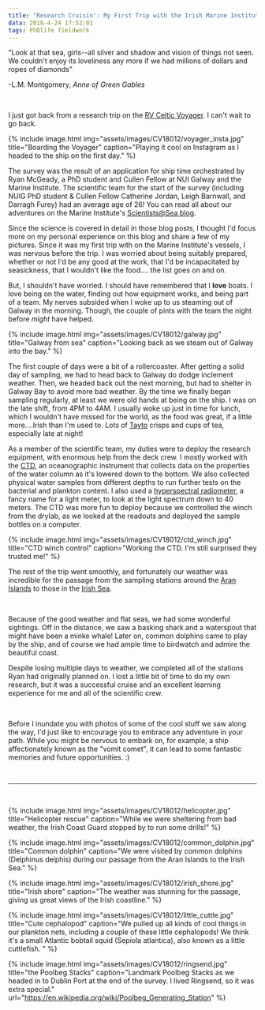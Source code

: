 ```yaml
---
title: "Research Cruisin': My First Trip with the Irish Marine Institute"
data: 2018-4-24 17:52:01
tags: PhDlife fieldwork
---
```


"Look at that sea, girls--all silver and shadow and vision of things not seen. We couldn't enjoy its loveliness any more if we had millions of dollars and ropes of diamonds" 

-L.M. Montgomery, *Anne of Green Gables*

<br>

I just got back from a research trip on the [RV Celtic Voyager][RV]. I can't wait to go back. 

{% include image.html img="assets/images/CV18012/voyager_insta.jpg" title="Boarding the Voyager" caption="Playing it cool on Instagram as I headed to the ship on the first day." %}

The survey was the result of an application for ship time orchestrated by Ryan McGeady, a PhD student and Cullen Fellow at NUI Galway and the Marine Institute. The scientific team for the start of the survey (including NUIG PhD student & Cullen Fellow Catherine Jordan, Leigh Barnwall, and Darragh Furey) had an average age of 26! You can read all about our adventures on the Marine Institute's [Scientists@Sea blog][blog].

Since the science is covered in detail in those blog posts, I thought I'd focus more on my personal experience on this blog and share a few of my pictures. Since it was my first trip with on the Marine Institute's vessels, I was nervous before the trip. I was worried about being suitably prepared, whether or not I'd be any good at the work, that I'd be incapacitated by seasickness, that I wouldn't like the food.... the list goes on and on. 

But, I shouldn't have worried. I should have remembered that I **love** boats. I love being on the water, finding out how equipment works, and being part of a team. My nerves subsided when I woke up to us steaming out of Galway in the morning. Though, the couple of pints with the team the night before *might* have helped.

{% include image.html img="assets/images/CV18012/galway.jpg" title="Galway from sea" caption="Looking back as we steam out of Galway into the bay." %}

The first couple of days were a bit of a rollercoaster. After getting a solid day of sampling, we had to head back to Galway do dodge inclement weather. Then, we headed back out the next morning, but had to shelter in Galway Bay to avoid more bad weather. By the time we finally began sampling regularly, at least we were old hands at being on the ship. I was on the late shift, from 4PM to 4AM. I usually woke up just in time for lunch, which I wouldn't have missed for the world, as the food was great, if a little more....Irish than I'm used to. Lots of [Tayto][tayto] crisps and cups of tea, especially late at night!

As a member of the scientific team, my duties were to deploy the research equipment, with enormous help from the deck crew. I mostly worked with the [CTD][ctd], an oceanographic instrument that collects data on the properties of the water column as it's lowered down to the bottom. We also collected physical water samples from different depths to run further tests on the bacterial and plankton content. I also used a [hyperspectral radiometer][trios], a fancy name for a light meter, to look at the light spectrum down to 40 meters. The CTD was more fun to deploy because we controlled the winch from the drylab, as we looked at the readouts and deployed the sample bottles on a computer.

{% include image.html img="assets/images/CV18012/ctd_winch.jpg" title="CTD winch control" caption="Working the CTD. I'm still surprised they trusted me!" %}

The rest of the trip went smoothly, and fortunately our weather was incredible for the passage from the sampling stations around the [Aran Islands][AI] to those in the [Irish Sea][IS].

<br>

Because of the good weather and flat seas, we had some wonderful sightings. Off in the distance, we saw a basking shark and a waterspout that might have been a minke whale! Later on, common dolphins came to play by the ship, and of course we had ample time to birdwatch and admire the beautiful coast.

Despite losing multiple days to weather, we completed all of the stations Ryan had originally planned on. I lost a little bit of time to do my own research, but it was a successful cruise and an excellent learning experience for me and all of the scientific crew.

<br>

Before I inundate you with photos of some of the cool stuff we saw along the way, I'd just like to encourage you to embrace any adventure in your path. While you might be nervous to embark on, for example, a ship affectionately known as the "vomit comet", it can lead to some fantastic memories and future opportunities. :)

<br>

****

<br>

{% include image.html img="assets/images/CV18012/helicopter.jpg" title="Helicopter rescue" caption="While we were sheltering from bad weather, the Irish Coast Guard stopped by to run some drills!" %}

{% include image.html img="assets/images/CV18012/common_dolphin.jpg" title="Common dolphin" caption="We were visited by common dolphins (Delphinus delphis) during our passage from the Aran Islands to the Irish Sea." %}

{% include image.html img="assets/images/CV18012/irish_shore.jpg" title="Irish shore" caption="The weather was stunning for the passage, giving us great views of the Irish coastline." %}

{% include image.html img="assets/images/CV18012/little_cuttle.jpg" title="Cute cephalopod" caption="We pulled up all kinds of cool things in our plankton nets, including a couple of these little cephalopods! We think it's a small Atlantic bobtail squid (Sepiola atlantica), also known as a little cuttlefish. " %}

{% include image.html img="assets/images/CV18012/ringsend.jpg" title="the Poolbeg Stacks" caption="Landmark Poolbeg Stacks as we headed in to Dublin Port at the end of the survey. I lived Ringsend, so it was extra special." url="https://en.wikipedia.org/wiki/Poolbeg_Generating_Station" %}







[RV]: https://www.marine.ie/Home/site-area/infrastructure-facilities/research-vessels/celtic-voyager
[blog]: https://scientistsatsea.blogspot.ie/
[tayto]: https://taytocrisps.ie/
[ctd]: https://en.wikipedia.org/wiki/CTD_(instrument)
[trios]: http://www.trios.de/en/products/sensors/ramses.html
[AI]: https://en.wikipedia.org/wiki/Aran_Islands#/media/File:Aran_Islands_location.svg
[IS]: https://en.wikipedia.org/wiki/Irish_Sea#/media/File:Irish_Sea_%E2%80%93_relief,_ports,_limits.tif
